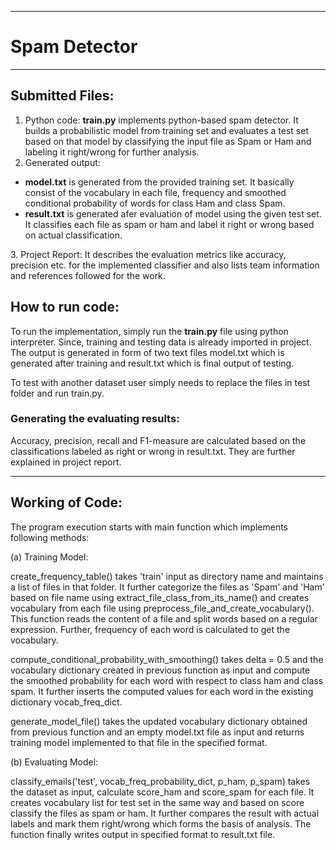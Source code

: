 *************
# Spam Detector
*************


## Submitted Files:

1. Python code: 
<b>train.py</b> implements python-based spam detector. It builds a probabilistic model from training set and evaluates a test set based on that model by classifying the input file as Spam or Ham and labeling it right/wrong for further analysis.
2. Generated output: 
<ul>
<li>
<b>model.txt</b> is generated from the provided training set. It basically consist of the vocabulary in each file, frequency and smoothed conditional probability of words for class Ham and class Spam.
</li>
<li>
<b>result.txt</b> is generated afer evaluation of model using the given test set. It classifies each file as spam or ham and label it right or wrong based on actual classification.
</li>
</ul>
3. Project Report:
It describes the evaluation metrics like accuracy, precision etc. for the implemented classifier and also lists team information and references followed for the work.


## How to run code: 
To run the implementation, simply run the <b>train.py</b> file using python interpreter. Since, training and testing data is already imported in project. The output is generated in form of two text files model.txt which is generated after training and result.txt which is final output of testing.

To test with another dataset user simply needs to replace the files in test folder and run train.py.

### Generating the evaluating results:
Accuracy, precision, recall and F1-measure are calculated based on the classifications labeled as right or wrong in result.txt. They are further explained in project report.

----------------------------------------------------------------------
## Working of Code:

The program execution starts with main function which implements following methods:

(a) Training Model:

create_frequency_table() takes 'train' input as directory name and maintains a list of files in that folder. It further categorize the files as 'Spam' and 'Ham' based on file name using extract_file_class_from_its_name() and creates vocabulary from each file using preprocess_file_and_create_vocabulary(). This function reads the content of a file and split words based on a regular expression. Further, frequency of each word is calculated to get the vocabulary. 

compute_conditional_probability_with_smoothing() takes delta = 0.5 and the vocabulary dictionary created in previous function as input and compute the smoothed probability for each word with respect to class ham and class spam. It further inserts the computed values for each word in the existing dictionary vocab_freq_dict.

generate_model_file() takes the updated vocabulary dictionary obtained from previous function and an empty model.txt file as input and returns training model implemented to that file in the specified format.

(b) Evaluating Model:

classify_emails('test', vocab_freq_probability_dict, p_ham, p_spam) takes the dataset as input, calculate score_ham and score_spam for each file. It creates vocabulary list for test set in the same way and based on score classify the files as spam or ham. It further compares the result with actual labels and mark them right/wrong which forms the basis of analysis. The function finally writes output in specified format to result.txt file.


